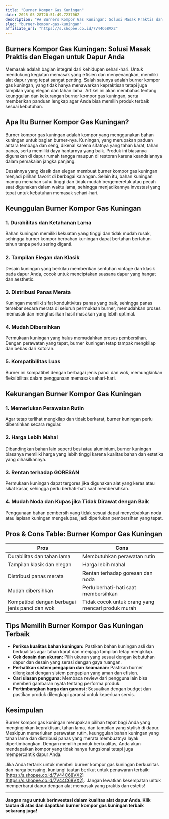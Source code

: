 ```yaml
---
title: "Burner Kompor Gas Kuningan"
date: 2025-05-28T20:51:49.723706Z
description: "## Burners Kompor Gas Kuningan: Solusi Masak Praktis dan Elegan untuk Dapur Anda..."
slug: "burner-kompor-gas-kuningan"
affiliate_url: "https://s.shopee.co.id/7V44C68VX2"
---
```

## Burners Kompor Gas Kuningan: Solusi Masak Praktis dan Elegan untuk Dapur Anda

Memasak adalah bagian integral dari kehidupan sehari-hari. Untuk mendukung kegiatan memasak yang efisien dan menyenangkan, memiliki alat dapur yang tepat sangat penting. Salah satunya adalah burner kompor gas kuningan, yang tidak hanya menawarkan kepraktisan tetapi juga tampilan yang elegan dan tahan lama. Artikel ini akan membahas tentang keunggulan dan kekurangan burner kompor gas kuningan, serta memberikan panduan lengkap agar Anda bisa memilih produk terbaik sesuai kebutuhan.

## Apa Itu Burner Kompor Gas Kuningan?

Burner kompor gas kuningan adalah kompor yang menggunakan bahan kuningan untuk bagian burner-nya. Kuningan, yang merupakan paduan antara tembaga dan seng, dikenal karena sifatnya yang tahan karat, tahan panas, serta memiliki daya hantarnya yang baik. Produk ini biasanya digunakan di dapur rumah tangga maupun di restoran karena keandalannya dalam pemakaian jangka panjang.

Desainnya yang klasik dan elegan membuat burner kompor gas kuningan menjadi pilihan favorit di berbagai kalangan. Selain itu, bahan kuningan mampu menahan suhu tinggi dan tidak mudah bergemeretuk atau pecah saat digunakan dalam waktu lama, sehingga menjadikannya investasi yang tepat untuk kebutuhan memasak sehari-hari.

## Keunggulan Burner Kompor Gas Kuningan

### 1. Durabilitas dan Ketahanan Lama  
Bahan kuningan memiliki kekuatan yang tinggi dan tidak mudah rusak, sehingga burner kompor berbahan kuningan dapat bertahan bertahun-tahun tanpa perlu sering diganti.

### 2. Tampilan Elegan dan Klasik  
Desain kuningan yang berkilau memberikan sentuhan vintage dan klasik pada dapur Anda, cocok untuk menciptakan suasana dapur yang hangat dan aesthetic.

### 3. Distribusi Panas Merata  
Kuningan memiliki sifat konduktivitas panas yang baik, sehingga panas tersebar secara merata di seluruh permukaan burner, memudahkan proses memasak dan menghasilkan hasil masakan yang lebih optimal.

### 4. Mudah Dibersihkan  
Permukaan kuningan yang halus memudahkan proses pembersihan. Dengan perawatan yang tepat, burner kuningan tetap tampak mengkilap dan bebas dari kotoran.

### 5. Kompatibilitas Luas  
Burner ini kompatibel dengan berbagai jenis panci dan wok, memungkinkan fleksibilitas dalam penggunaan memasak sehari-hari.

## Kekurangan Burner Kompor Gas Kuningan

### 1. Memerlukan Perawatan Rutin  
Agar tetap terlihat mengkilap dan tidak berkarat, burner kuningan perlu dibersihkan secara regular.

### 2. Harga Lebih Mahal  
Dibandingkan bahan lain seperti besi atau aluminium, burner kuningan biasanya memiliki harga yang lebih tinggi karena kualitas bahan dan estetika yang dihasilkannya.

### 3. Rentan terhadap GORESAN  
Permukaan kuningan dapat tergores jika digunakan alat yang keras atau sikat kasar, sehingga perlu berhati-hati saat membersihkan.

### 4. Mudah Noda dan Kupas jika Tidak Dirawat dengan Baik  
Penggunaan bahan pembersih yang tidak sesuai dapat menyebabkan noda atau lapisan kuningan mengelupas, jadi diperlukan pembersihan yang tepat.

## Pros & Cons Table: Burner Kompor Gas Kuningan

| **Pros**                                              | **Cons**                                               |
|--------------------------------------------------------|--------------------------------------------------------|
| Durabilitas dan tahan lama                            | Membutuhkan perawatan rutin                          |
| Tampilan klasik dan elegan                            | Harga lebih mahal                                    |
| Distribusi panas merata                                | Rentan terhadap goresan dan noda                     |
| Mudah dibersihkan                                    | Perlu berhati-hati saat membersihkan                |
| Kompatibel dengan berbagai jenis panci dan wok       | Tidak cocok untuk orang yang mencari produk murah   |

## Tips Memilih Burner Kompor Gas Kuningan Terbaik

- **Periksa kualitas bahan kuningan:** Pastikan bahan kuningan asli dan berkualitas agar tahan karat dan menjaga tampilan tetap mengkilap.
- **Cek desain dan ukuran:** Pilih ukuran yang sesuai dengan kebutuhan dapur dan desain yang serasi dengan gaya ruangan.
- **Perhatikan sistem pengapian dan keamanan:** Pastikan burner dilengkapi dengan sistem pengapian yang aman dan efisien.
- **Cari ulasan pengguna:** Membaca review dari pengguna lain bisa memberi gambaran nyata tentang performa produk.
- **Pertimbangkan harga dan garansi:** Sesuaikan dengan budget dan pastikan produk dilengkapi garansi untuk keperluan servis.

## Kesimpulan

Burner kompor gas kuningan merupakan pilihan tepat bagi Anda yang menginginkan kepraktisan, tahan lama, dan tampilan yang stylish di dapur. Meskipun memerlukan perawatan rutin, keunggulan bahan kuningan yang tahan lama dan distribusi panas yang merata membuatnya layak dipertimbangkan. Dengan memilih produk berkualitas, Anda akan mendapatkan kompor yang tidak hanya fungsional tetapi juga mempercantik dapur Anda.

Jika Anda tertarik untuk membeli burner kompor gas kuningan berkualitas dan harga bersaing, kunjungi tautan berikut untuk penawaran terbaik: [https://s.shopee.co.id/7V44C68VX2](https://s.shopee.co.id/7V44C68VX2). Jangan lewatkan kesempatan untuk memperbarui dapur dengan alat memasak yang praktis dan estetis!

---

**Jangan ragu untuk berinvestasi dalam kualitas alat dapur Anda. Klik tautan di atas dan dapatkan burner kompor gas kuningan terbaik sekarang juga!**